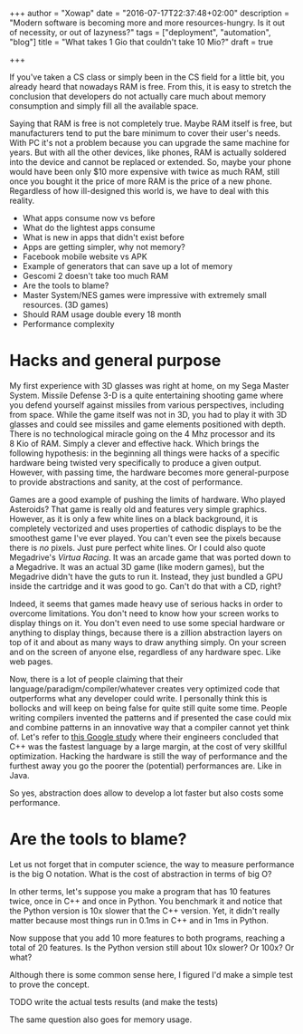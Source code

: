 +++
author = "Xowap"
date = "2016-07-17T22:37:48+02:00"
description = "Modern software is becoming more and more resources-hungry. Is it out of necessity, or out of lazyness?"
tags = ["deployment", "automation", "blog"]
title = "What takes 1 Gio that couldn't take 10 Mio?"
draft = true

+++

If you've taken a CS class or simply been in the CS field for a little bit, you already heard that
nowadays RAM is free. From this, it is easy to stretch the conclusion that developers do not
actually care much about memory consumption and simply fill all the available space.

Saying that RAM is free is not completely true. Maybe RAM itself is free, but manufacturers tend to
put the bare minimum to cover their user's needs. With PC it's not a problem because you can upgrade
the same machine for years. But with all the other devices, like phones, RAM is actually soldered
into the device and cannot be replaced or extended. So, maybe your phone would have been only $10
more expensive with twice as much RAM, still once you bought it the price of more RAM is the price
of a new phone. Regardless of how ill-designed this world is, we have to deal with this reality.

- What apps consume now vs before
- What do the lightest apps consume
- What is new in apps that didn't exist before
- Apps are getting simpler, why not memory?
- Facebook mobile website vs APK
- Example of generators that can save up a lot of memory
- Gescomi 2 doesn't take too much RAM
- Are the tools to blame?
- Master System/NES games were impressive with extremely small resources. (3D games)
- Should RAM usage double every 18 month
- Performance complexity


# Hacks and general purpose

My first experience with 3D glasses was right at home, on my Sega Master System. Missile Defense 3-D
is a quite entertaining shooting game where you defend yourself against missiles from various
perspectives, including from space. While the game itself was not in 3D, you had to play it with
3D glasses and could see missiles and game elements positioned with depth. There is no technological
miracle going on the 4&nbsp;Mhz processor and its 8&nbsp;Kio of RAM. Simply a clever and effective
hack. Which brings the following hypothesis: in the beginning all things were hacks of a specific
hardware being twisted very specifically to produce a given output. However, with passing time,
the hardware becomes more general-purpose to provide abstractions and sanity, at the cost of
performance.

Games are a good example of pushing the limits of hardware. Who played Asteroids? That game is
really old and features very simple graphics. However, as it is only a few white lines on a black
background, it is completely vectorized and uses properties of cathodic displays to be the
smoothest game I've ever played. You can't even see the pixels because there is *no* pixels. Just
pure perfect white lines. Or I could also quote Megadrive's *Virtua Racing*. It was an arcade game
that was ported down to a Megadrive. It was an actual 3D game (like modern games), but the Megadrive
didn't have the guts to run it. Instead, they just bundled a GPU inside the cartridge and it was
good to go. Can't do that with a CD, right?

Indeed, it seems that games made heavy use of serious hacks in order to overcome limitations. You
don't need to know how your screen works to display things on it. You don't even need to use some
special hardware or anything to display things, because there is a zillion abstraction layers on
top of it and about as many ways to draw anything simply. On your screen and on the screen of anyone
else, regardless of any hardware spec. Like web pages.

Now, there is a lot of people claiming that their language/paradigm/compiler/whatever creates very
optimized code that outperforms what any developer could write. I personally think this is bollocks
and will keep on being false for quite still quite some time. People writing compilers invented
the patterns and if presented the case could mix and combine patterns in an innovative way that a
compiler cannot yet think of. Let's refer to
[this Google study](https://days2011.scala-lang.org/sites/days2011/files/ws3-1-Hundt.pdf) where
their engineers concluded that C++ was the fastest language by a large margin, at the cost of very
skillful optimization. Hacking the hardware is still the way of performance and the furthest away
you go the poorer the (potential) performances are. Like in Java.

So yes, abstraction does allow to develop a lot faster but also costs some performance.


# Are the tools to blame?

Let us not forget that in computer science, the way to measure performance is the big O notation.
What is the cost of abstraction in terms of big O?

In other terms, let's suppose you make a program that has 10 features twice, once in C++ and once
in Python. You benchmark it and notice that the Python version is 10x slower that the C++ version.
Yet, it didn't really matter because most things run in 0.1ms in C++ and in 1ms in Python.

Now suppose that you add 10 more features to both programs, reaching a total of 20 features. Is the
Python version still about 10x slower? Or 100x? Or what?

Although there is some common sense here, I figured I'd make a simple test to prove the concept.

TODO write the actual tests results (and make the tests)

The same question also goes for memory usage.

